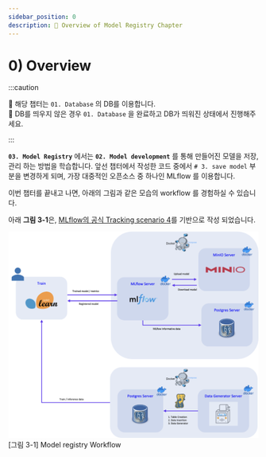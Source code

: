 ```yaml
---
sidebar_position: 0
description: 📌 Overview of Model Registry Chapter
---
```


# 0) Overview
:::caution

📌  해당 챕터는 `01. Database` 의 DB를 이용합니다.  
📌  DB를 띄우지 않은 경우 `01. Database` 을 완료하고 DB가 띄워진 상태에서 진행해주세요.

:::
 
**`03. Model Registry`** 에서는 **`02. Model development`** 를 통해 만들어진 모델을 저장, 관리 하는 방법을 학습합니다.
앞선 챕터에서 작성한 코드 중에서 `# 3. save model` 부분을 변경하게 되며, 가장 대중적인 오픈소스 중 하나인 MLflow 를 이용합니다.

이번 챕터를 끝내고 나면, 아래의 그림과 같은 모습의 workflow 를 경험하실 수 있습니다.

아래 **그림 3-1**은, [MLflow의 공식 Tracking scenario 4](https://www.mlflow.org/docs/latest/tracking.html#scenario-4-mlflow-with-remote-tracking-server-backend-and-artifact-stores)를 기반으로 작성 되었습니다.

<div style={{textAlign: 'center'}}>

![Model registry Workflow](./img/model-registry-1.png)
[그림 3-1] Model registry Workflow
</div>
